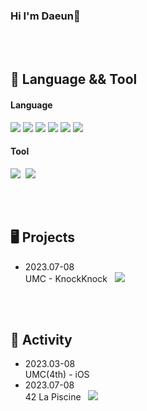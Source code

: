 ### Hi I'm Daeun👋

<br><br>
🔎 Language && Tool
--------------
#### Language
<img src="https://img.shields.io/badge/C-A8B9CC?style=flat&logo=C&logoColor=white" />&nbsp;<img src="https://img.shields.io/badge/Swift-F05138?style=flat&logo=Swift&logoColor=white" />&nbsp;<img src="https://img.shields.io/badge/Python-3776AB?style=flat&logo=Python&logoColor=white" />&nbsp;<img src="https://img.shields.io/badge/Java-007396?style=flat&logo=Java&logoColor=white" />&nbsp;<img src="https://img.shields.io/badge/HTML5-E34F26?style=flat&logo=HTML5&logoColor=white" />&nbsp;<img src="https://img.shields.io/badge/CSS3-1572B6?style=flat&logo=CSS3&logoColor=white" />

 #### Tool
  <img src="https://img.shields.io/badge/Xcode-147EFB?style=flat&logo=Xcode&logoColor=white" />&nbsp; <img src="https://img.shields.io/badge/GitHub-181717?style=flat&logo=GitHub&logoColor=white" />

<br><br>

🖥️ Projects
--------------
- 2023.07-08 <br> UMC - KnockKnock &nbsp; <img src="https://img.shields.io/badge/Swift-F05138?style=flat&logo=Swift&logoColor=white"/>

<br><br>

💫 Activity
--------------
- 2023.03-08 <br> UMC(4th) - iOS
- 2023.07-08 <br> 42 La Piscine &nbsp;  <img src="https://img.shields.io/badge/42-000000?style=flat&logo=&logoColor=white" />

<br>
